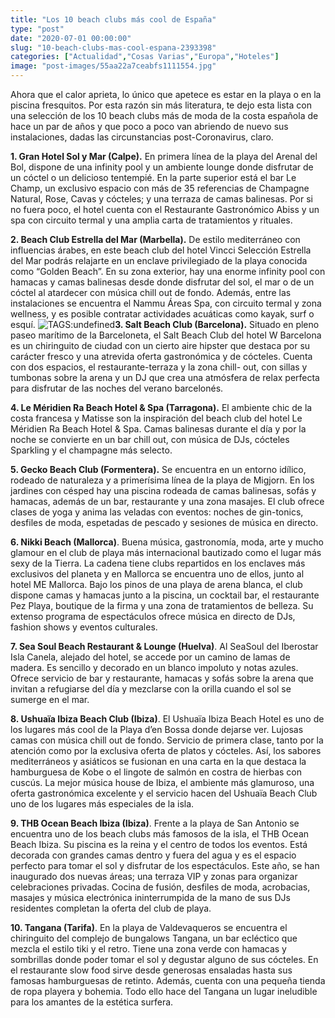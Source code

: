 ```yaml
---
title: "Los 10 beach clubs más cool de España"
type: "post"
date: "2020-07-01 00:00:00"
slug: "10-beach-clubs-mas-cool-espana-2393398"
categories: ["Actualidad","Cosas Varias","Europa","Hoteles"]
image: "post-images/55aa22a7ceabfs1111554.jpg"
---
```


Ahora que el calor aprieta, lo único que apetece es estar en la playa o en la piscina fresquitos. Por esta razón sin más literatura, te dejo esta lista con una selección de los 10 beach clubs más de moda de la costa española de hace un par de años y que poco a poco van abriendo de nuevo sus instalaciones, dadas las circunstancias post-Coronavirus, claro.  
  
**1. Gran Hotel Sol y Mar (Calpe).** En primera línea de la playa del Arenal del Bol, dispone de una infinity pool y un ambiente lounge donde disfrutar de un cóctel o un delicioso tentempié. En la parte superior está el bar Le Champ, un exclusivo espacio con más de 35 referencias de Champagne Natural, Rose, Cavas y cócteles; y una terraza de camas balinesas. Por si no fuera poco, el hotel cuenta con el Restaurante Gastronómico Abiss y un spa con circuito termal y una amplia carta de tratamientos y rituales.  
  
**2. Beach Club Estrella del Mar (Marbella).** De estilo mediterráneo con influencias árabes, en este beach club del hotel Vincci Selección Estrella del Mar podrás relajarte en un enclave privilegiado de la playa conocida como “Golden Beach”. En su zona exterior, hay una enorme infinity pool con hamacas y camas balinesas desde donde disfrutar del sol, el mar o de un cóctel al atardecer con música chill out de fondo. Además, entre las instalaciones se encuentra el Nammu Áreas Spa, con circuito termal y zona wellness, y es posible contratar actividades acuáticas como kayak, surf o esquí. ![ TAGS:undefined](post-images/55aa22a7ceabfs1111554.jpg "playa del beach Club Ushuaia")**3. Salt Beach Club (Barcelona).** Situado en pleno paseo marítimo de la Barceloneta, el Salt Beach Club del hotel W Barcelona es un chiringuito de ciudad con un cierto aire hipster que destaca por su carácter fresco y una atrevida oferta gastronómica y de cócteles. Cuenta con dos espacios, el restaurante-terraza y la zona chill- out, con sillas y tumbonas sobre la arena y un DJ que crea una atmósfera de relax perfecta para disfrutar de las noches del verano barcelonés.  
  
**4. Le Méridien Ra Beach Hotel &amp; Spa (Tarragona).** El ambiente chic de la costa francesa y Matisse son la inspiración del beach club del hotel Le Méridien Ra Beach Hotel &amp; Spa. Camas balinesas durante el día y por la noche se convierte en un bar chill out, con música de DJs, cócteles Sparkling y el champagne más selecto.  
  
**5. Gecko Beach Club (Formentera).** Se encuentra en un entorno idílico, rodeado de naturaleza y a primerísima línea de la playa de Migjorn. En los jardines con césped hay una piscina rodeada de camas balinesas, sofás y hamacas, además de un bar, restaurante y una zona masajes. El club ofrece clases de yoga y anima las veladas con eventos: noches de gin-tonics, desfiles de moda, espetadas de pescado y sesiones de música en directo.  
  
**6. Nikki Beach (Mallorca)**. Buena música, gastronomía, moda, arte y mucho glamour en el club de playa más internacional bautizado como el lugar más sexy de la Tierra. La cadena tiene clubs repartidos en los enclaves más exclusivos del planeta y en Mallorca se encuentra uno de ellos, junto al hotel ME Mallorca. Bajo los pinos de una playa de arena blanca, el club dispone camas y hamacas junto a la piscina, un cocktail bar, el restaurante Pez Playa, boutique de la firma y una zona de tratamientos de belleza. Su extenso programa de espectáculos ofrece música en directo de DJs, fashion shows y eventos culturales.  
  
**7. Sea Soul Beach Restaurant &amp; Lounge (Huelva)**. Al SeaSoul del Iberostar Isla Canela, alejado del hotel, se accede por un camino de lamas de madera. Es sencillo y decorado en un blanco impoluto y notas azules. Ofrece servicio de bar y restaurante, hamacas y sofás sobre la arena que invitan a refugiarse del día y mezclarse con la orilla cuando el sol se sumerge en el mar.  
  
**8. Ushuaïa Ibiza Beach Club (Ibiza)**. El Ushuaïa Ibiza Beach Hotel es uno de los lugares más cool de la Playa d’en Bossa donde dejarse ver. Lujosas camas con música chill out de fondo. Servicio de primera clase, tanto por la atención como por la exclusiva oferta de platos y cócteles. Así, los sabores mediterráneos y asiáticos se fusionan en una carta en la que destaca la hamburguesa de Kobe o el lingote de salmón en costra de hierbas con cuscús. La mejor música house de Ibiza, el ambiente más glamuroso, una oferta gastronómica excelente y el servicio hacen del Ushuaïa Beach Club uno de los lugares más especiales de la isla.  
  
**9. THB Ocean Beach Ibiza (Ibiza)**. Frente a la playa de San Antonio se encuentra uno de los beach clubs más famosos de la isla, el THB Ocean Beach Ibiza. Su piscina es la reina y el centro de todos los eventos. Está decorada con grandes camas dentro y fuera del agua y es el espacio perfecto para tomar el sol y disfrutar de los espectáculos. Este año, se han inaugurado dos nuevas áreas; una terraza VIP y zonas para organizar celebraciones privadas. Cocina de fusión, desfiles de moda, acrobacias, masajes y música electrónica ininterrumpida de la mano de sus DJs residentes completan la oferta del club de playa.  
  
**10. Tangana (Tarifa)**. En la playa de Valdevaqueros se encuentra el chiringuito del complejo de bungalows Tangana, un bar ecléctico que mezcla el estilo tiki y el retro. Tiene una zona verde con hamacas y sombrillas donde poder tomar el sol y degustar alguno de sus cócteles. En el restaurante slow food sirve desde generosas ensaladas hasta sus famosas hamburguesas de retinto. Además, cuenta con una pequeña tienda de ropa playera y bohemia. Todo ello hace del Tangana un lugar ineludible para los amantes de la estética surfera.